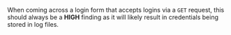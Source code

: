 When coming across a login form that accepts logins via a `GET` request,
this should always be a **HIGH** finding as it will likely result in
credentials being stored in log files.
